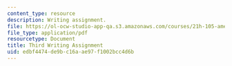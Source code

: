 ```yaml
---
content_type: resource
description: Writing assignment.
file: https://ol-ocw-studio-app-qa.s3.amazonaws.com/courses/21h-105-american-classics-fall-2002/edbf4474de9bc16aae97f1002bcc4d6b_am_classics_thianment_10_02.pdf
file_type: application/pdf
resourcetype: Document
title: Third Writing Assignment
uid: edbf4474-de9b-c16a-ae97-f1002bcc4d6b
---
```

